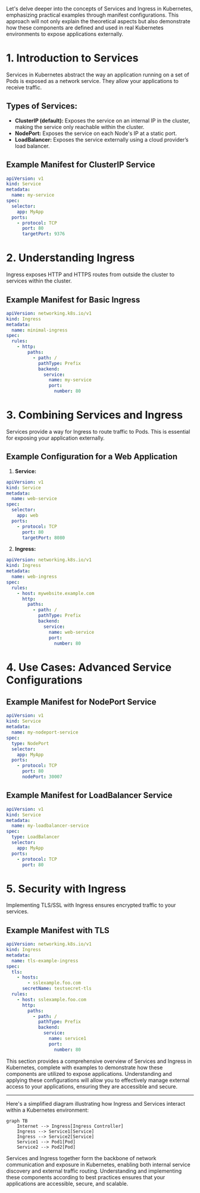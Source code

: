 Let's delve deeper into the concepts of Services and Ingress in Kubernetes, emphasizing practical examples through
manifest configurations. This approach will not only explain the theoretical aspects but also demonstrate how these
components are defined and used in real Kubernetes environments to expose applications externally.

# 1. Introduction to Services

Services in Kubernetes abstract the way an application running on a set of Pods is exposed as a network service. They
allow your applications to receive traffic.

## Types of Services:

- **ClusterIP (default):** Exposes the service on an internal IP in the cluster, making the service only reachable
  within the cluster.
- **NodePort:** Exposes the service on each Node's IP at a static port.
- **LoadBalancer:** Exposes the service externally using a cloud provider’s load balancer.

## Example Manifest for ClusterIP Service

```yaml
apiVersion: v1
kind: Service
metadata:
  name: my-service
spec:
  selector:
    app: MyApp
  ports:
    - protocol: TCP
      port: 80
      targetPort: 9376
```

# 2. Understanding Ingress

Ingress exposes HTTP and HTTPS routes from outside the cluster to services within the cluster.

## Example Manifest for Basic Ingress

```yaml
apiVersion: networking.k8s.io/v1
kind: Ingress
metadata:
  name: minimal-ingress
spec:
  rules:
    - http:
        paths:
          - path: /
            pathType: Prefix
            backend:
              service:
                name: my-service
                port:
                  number: 80
```

# 3. Combining Services and Ingress

Services provide a way for Ingress to route traffic to Pods. This is essential for exposing your application externally.

## Example Configuration for a Web Application

1. **Service:**

```yaml
apiVersion: v1
kind: Service
metadata:
  name: web-service
spec:
  selector:
    app: web
  ports:
    - protocol: TCP
      port: 80
      targetPort: 8080
```

2. **Ingress:**

```yaml
apiVersion: networking.k8s.io/v1
kind: Ingress
metadata:
  name: web-ingress
spec:
  rules:
    - host: mywebsite.example.com
      http:
        paths:
          - path: /
            pathType: Prefix
            backend:
              service:
                name: web-service
                port:
                  number: 80
```

# 4. Use Cases: Advanced Service Configurations

## Example Manifest for NodePort Service

```yaml
apiVersion: v1
kind: Service
metadata:
  name: my-nodeport-service
spec:
  type: NodePort
  selector:
    app: MyApp
  ports:
    - protocol: TCP
      port: 80
      nodePort: 30007
```

## Example Manifest for LoadBalancer Service

```yaml
apiVersion: v1
kind: Service
metadata:
  name: my-loadbalancer-service
spec:
  type: LoadBalancer
  selector:
    app: MyApp
  ports:
    - protocol: TCP
      port: 80
```

# 5. Security with Ingress

Implementing TLS/SSL with Ingress ensures encrypted traffic to your services.

## Example Manifest with TLS

```yaml
apiVersion: networking.k8s.io/v1
kind: Ingress
metadata:
  name: tls-example-ingress
spec:
  tls:
    - hosts:
        - sslexample.foo.com
      secretName: testsecret-tls
  rules:
    - host: sslexample.foo.com
      http:
        paths:
          - path: /
            pathType: Prefix
            backend:
              service:
                name: service1
                port:
                  number: 80
```

This section provides a comprehensive overview of Services and Ingress in Kubernetes, complete with examples to
demonstrate how these components are utilized to expose applications. Understanding and applying these configurations
will allow you to effectively manage external access to your applications, ensuring they are accessible and secure.


---

Here's a simplified diagram illustrating how Ingress and Services interact within a Kubernetes environment:

```mermaid
graph TB
    Internet --> Ingress[Ingress Controller]
    Ingress --> Service1[Service]
    Ingress --> Service2[Service]
    Service1 --> Pod1[Pod]
    Service2 --> Pod2[Pod]
```

Services and Ingress together form the backbone of network communication and exposure in Kubernetes, enabling both
internal service discovery and external traffic routing. Understanding and implementing these components according to
best practices ensures that your applications are accessible, secure, and scalable.